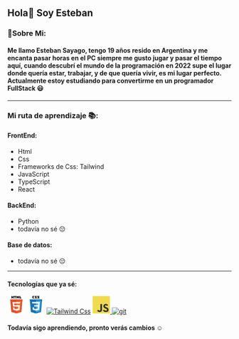 ## Hola👋 Soy Esteban
### 🌟Sobre Mi:
#### Me llamo Esteban Sayago, tengo 19 años resido en Argentina y me encanta pasar horas en el PC siempre me gusto jugar y pasar el tiempo aquí, cuando descubrí el mundo de la programación en 2022 supe el lugar donde quería estar, trabajar, y de que quería vivir, es mi lugar perfecto. Actualmente estoy estudiando para convertirme en un programador FullStack 😃

---
### Mi ruta de aprendizaje 📚:

#### FrontEnd:

* Html
* Css
* Frameworks de Css: Tailwind
* JavaScript
* TypeScript
* React

#### BackEnd:

* Python
* todavía no sé 😔

#### Base de datos:
* todavía no sé 😔
---
<h4 align="left">Tecnologías que ya sé:</h4>
<p align="left">
 <a href="https://www.w3.org/html/" target="_blank" rel="noreferrer"> <img src="https://raw.githubusercontent.com/devicons/devicon/master/icons/html5/html5-original-wordmark.svg" alt="html5" width="40" height="40" title="Html"/></a> 
<a href="https://www.w3schools.com/css/" target="_blank" rel="noreferrer"> <img src="https://raw.githubusercontent.com/devicons/devicon/master/icons/css3/css3-original-wordmark.svg" alt="css3" width="40" height="40" title= "Css"/></a>
<a href="https://tailwindcss.com" target"_blank"><img src="https://upload.wikimedia.org/wikipedia/commons/thumb/d/d5/Tailwind_CSS_Logo.svg/1200px-Tailwind_CSS_Logo.svg.png" alt="Tailwind Css" width="40"
height="40" title="Talwind Css"/></a>
<a href="https://developer.mozilla.org/en-US/docs/Web/JavaScript" target="_blank" rel="noreferrer"> <img src="https://raw.githubusercontent.com/devicons/devicon/master/icons/javascript/javascript-original.svg" alt="javascript" width="40" height="40" title="JavaScript"/> </a> 
 <a href="https://git-scm.com/" target="_blank" rel="noreferrer"> <img src="https://www.vectorlogo.zone/logos/git-scm/git-scm-icon.svg" alt="git" width="40" height="40" title="Git"/></a>
</p>

#### Todavía sigo aprendiendo, pronto verás cambios :relaxed:

